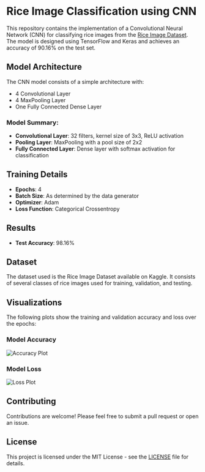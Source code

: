 
# Rice Image Classification using CNN

This repository contains the implementation of a Convolutional Neural Network (CNN) for classifying rice images from the [Rice Image Dataset](https://www.kaggle.com/datasets/muratkokludataset/rice-image-dataset). The model is designed using TensorFlow and Keras and achieves an accuracy of 90.16% on the test set.

## Model Architecture
The CNN model consists of a simple architecture with:
- 4 Convolutional Layer
- 4 MaxPooling Layer
- One Fully Connected Dense Layer

### Model Summary:
- **Convolutional Layer**: 32 filters, kernel size of 3x3, ReLU activation
- **Pooling Layer**: MaxPooling with a pool size of 2x2
- **Fully Connected Layer**: Dense layer with softmax activation for classification

## Training Details
- **Epochs**: 4
- **Batch Size**: As determined by the data generator
- **Optimizer**: Adam
- **Loss Function**: Categorical Crossentropy

## Results
- **Test Accuracy**: 98.16%

## Dataset
The dataset used is the Rice Image Dataset available on Kaggle. It consists of several classes of rice images used for training, validation, and testing.


## Visualizations
The following plots show the training and validation accuracy and loss over the epochs:

### Model Accuracy
![Accuracy Plot](path/to/accuracy_plot.png)

### Model Loss
![Loss Plot](path/to/loss_plot.png)

## Contributing
Contributions are welcome! Please feel free to submit a pull request or open an issue.

## License
This project is licensed under the MIT License - see the [LICENSE](LICENSE) file for details.

